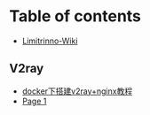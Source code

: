 # Table of contents

* [Limitrinno-Wiki](README.md)

## V2ray

* [docker下搭建v2ray+nginx教程](v2ray/docker-xia-da-jian-v2ray+nginx-jiao-cheng.md)
* [Page 1](v2ray/page-1.md)
